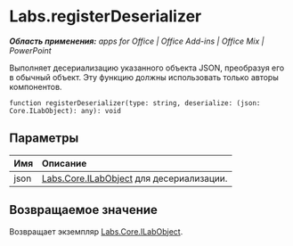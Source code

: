 
# Labs.registerDeserializer

 _**Область применения:** apps for Office | Office Add-ins | Office Mix | PowerPoint_

Выполняет десериализацию указанного объекта JSON, преобразуя его в обычный объект. Эту функцию должны использовать только авторы компонентов.

```
function registerDeserializer(type: string, deserialize: (json: Core.ILabObject): any): void
```


## Параметры


|**Имя**|**Описание**|
|:-----|:-----|
|json|[Labs.Core.ILabObject](../../reference/office-mix/labs.core.ilabobject.md) для десериализации.|

## Возвращаемое значение

Возвращает экземпляр [Labs.Core.ILabObject](../../reference/office-mix/labs.core.ilabobject.md).


